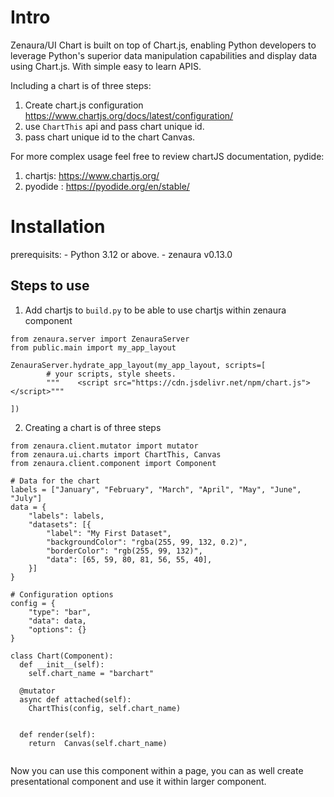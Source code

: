 # Intro 

Zenaura/UI Chart is built on top of Chart.js, enabling Python developers to leverage Python's superior data manipulation capabilities and display data using Chart.js. With simple easy to learn APIS.

Including a chart is of three steps:
1. Create chart.js configuration https://www.chartjs.org/docs/latest/configuration/
2. use `ChartThis` api and pass chart unique id.
3. pass chart unique id to the chart Canvas. 

For more complex usage feel free to review chartJS documentation, pydide:
1. chartjs: https://www.chartjs.org/
2. pyodide : https://pyodide.org/en/stable/

# Installation 

prerequisits:
    - Python 3.12 or above.
    - zenaura v0.13.0

##  Steps to use

1. Add chartjs to `build.py` to be able to use chartjs within zenaura component
```
from zenaura.server import ZenauraServer
from public.main import my_app_layout

ZenauraServer.hydrate_app_layout(my_app_layout, scripts=[
        # your scripts, style sheets.
        """    <script src="https://cdn.jsdelivr.net/npm/chart.js"></script>"""

])
```

2. Creating a chart is of three steps 

```
from zenaura.client.mutator import mutator
from zenaura.ui.charts import ChartThis, Canvas
from zenaura.client.component import Component

# Data for the chart
labels = ["January", "February", "March", "April", "May", "June", "July"]
data = {
    "labels": labels,
    "datasets": [{
        "label": "My First Dataset",
        "backgroundColor": "rgba(255, 99, 132, 0.2)",
        "borderColor": "rgb(255, 99, 132)",
        "data": [65, 59, 80, 81, 56, 55, 40],
    }]
}

# Configuration options
config = {
    "type": "bar",
    "data": data,
    "options": {}
}

class Chart(Component):
  def __init__(self):
    self.chart_name = "barchart"

  @mutator
  async def attached(self):
    ChartThis(config, self.chart_name)

    
  def render(self):
    return  Canvas(self.chart_name)


```

Now you can use this component within a page, you can as well create presentational component and use it within larger component. 